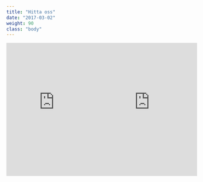 ```yaml
---
title: "Hitta oss"
date: "2017-03-02"
weight: 90
class: "body"
---
```

<iframe style="float: left; width: calc(50% - 1px); height: 350px" frameborder="0" scrolling="no" marginheight="0" marginwidth="0" src="http://www.openstreetmap.org/export/embed.html?bbox=17.62187719345093%2C59.83739799330395%2C17.671444416046146%2C59.851303262428516&amp;layer=hot&amp;marker=59.8443513539495%2C17.646660804748535" style="border: 1px solid black"></iframe><iframe style="float: left; width: calc(50% - 1px); height: 350px" frameborder="0" scrolling="no" marginheight="0" marginwidth="0" src="http://www.openstreetmap.org/export/embed.html?bbox=17.685177326202396%2C59.94395343433056%2C17.73474454879761%2C59.95781417720185&amp;layer=hot&amp;marker=59.950884530305046%2C17.7099609375" style="border: 1px solid black"></iframe>
<div style="float: none; clear: all;"></div>
<!--<br/><small><a href="http://www.openstreetmap.org/?mlat=59.8444&amp;mlon=17.6467#map=16/59.8444/17.6467&amp;layers=H">View Larger Map</a></small>-->

<!--<br/><small><a href="http://www.openstreetmap.org/?mlat=59.9509&amp;mlon=17.7100#map=16/59.9509/17.7100&amp;layers=H">View Larger Map</a></small>
-->
